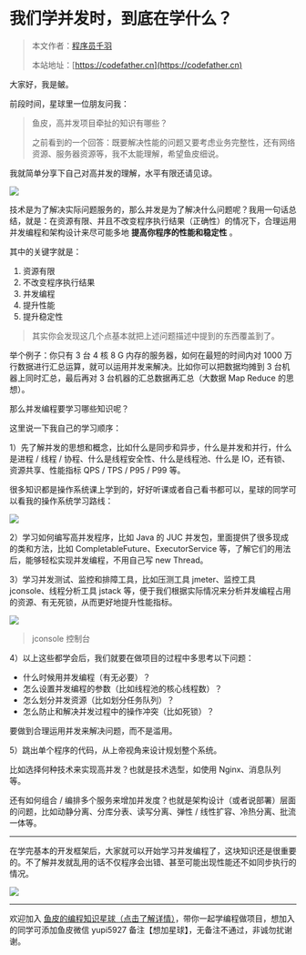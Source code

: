#  我们学并发时，到底在学什么？

> 本文作者：[程序员千羽](https://yuyuanweb.feishu.cn/wiki/Abldw5WkjidySxkKxU2cQdAtnah)
>
> 本站地址：[https://codefather.cn](https://codefather.cn)

大家好，我是鲏。

前段时间，星球里一位朋友问我：

> 鱼皮，高并发项目牵扯的知识有哪些？
>
> 之前看到的一个回答：既要解决性能的问题又要考虑业务完整性，还有网络资源、服务器资源等，我不太能理解，希望鱼皮细说。

我就简单分享下自己对高并发的理解，水平有限还请见谅。

![](https://pic.yupi.icu/5563/202311080909641.png)

技术是为了解决实际问题服务的，那么并发是为了解决什么问题呢？我用一句话总结，就是：在资源有限、并且不改变程序执行结果（正确性）的情况下，合理运用并发编程和架构设计来尽可能多地 **提高你程序的性能和稳定性** 。

其中的关键字就是：

1. 资源有限
2. 不改变程序执行结果
3. 并发编程
4. 提升性能
5. 提升稳定性

> 其实你会发现这几个点基本就把上述问题描述中提到的东西覆盖到了。

举个例子：你只有 3 台 4 核 8 G 内存的服务器，如何在最短的时间内对 1000 万行数据进行汇总运算，就可以运用并发来解决。比如你可以把数据均摊到 3 台机器上同时汇总，最后再对 3 台机器的汇总数据再汇总（大数据 Map Reduce 的思想）。

那么并发编程要学习哪些知识呢？

这里说一下我自己的学习顺序：

1）先了解并发的思想和概念，比如什么是同步和异步，什么是并发和并行，什么是进程 / 线程 / 协程、什么是线程安全性、什么是线程池、什么是 IO，还有锁、资源共享、性能指标 QPS / TPS / P95 / P99 等。

很多知识都是操作系统课上学到的，好好听课或者自己看书都可以，星球的同学可以看我的操作系统学习路线：

![](https://pic.yupi.icu/5563/202311080909793.png)

2）学习如何编写高并发程序，比如 Java 的 JUC 并发包，里面提供了很多现成的类和方法，比如 CompletableFuture、ExecutorService 等，了解它们的用法后，能够轻松实现并发编程，不用自己写 new Thread。

3）学习并发测试、监控和排障工具，比如压测工具 jmeter、监控工具 jconsole、线程分析工具 jstack 等，便于我们根据实际情况来分析并发编程占用的资源、有无死锁，从而更好地提升性能指标。

![](https://pic.yupi.icu/5563/202311080909797.png)

> jconsole 控制台

4）以上这些都学会后，我们就要在做项目的过程中多思考以下问题：

- 什么时候用并发编程（有无必要）？
- 怎么设置并发编程的参数（比如线程池的核心线程数）？
- 怎么划分并发资源（比如划分任务队列）？
- 怎么防止和解决并发过程中的操作冲突（比如死锁）？

要做到合理运用并发来解决问题，而不是滥用。

5）跳出单个程序的代码，从上帝视角来设计规划整个系统。

比如选择何种技术来实现高并发？也就是技术选型，如使用 Nginx、消息队列等。

还有如何组合 / 编排多个服务来增加并发度？也就是架构设计（或者说部署）层面的问题，比如动静分离、分库分表、读写分离、弹性 / 线性扩容、冷热分离、批流一体等。



------


在学完基本的开发框架后，大家就可以开始学习并发编程了，这块知识还是很重要的。不了解并发就乱用的话不仅程序会出错、甚至可能出现性能还不如同步执行的情况。

![](https://pic.yupi.icu/5563/202311080909637.png)

------


欢迎加入 [鱼皮的编程知识星球（点击了解详情）](https://mp.weixin.qq.com/s?__biz=MzI1NDczNTAwMA==&mid=2247524126&idx=1&sn=34af4ba1b3f9d7f93e02a6671a9cfe6d&chksm=e9c278e9deb5f1ffa1b8370fe1a78a5240bc62038d4b78d8f0f9eafef9c4da524d0483db843c&token=253629297&lang=zh_CN&scene=21#wechat_redirect)，带你一起学编程做项目，想加入的同学可添加鱼皮微信 yupi5927 备注【想加星球】，无备注不通过，非诚勿扰谢谢。